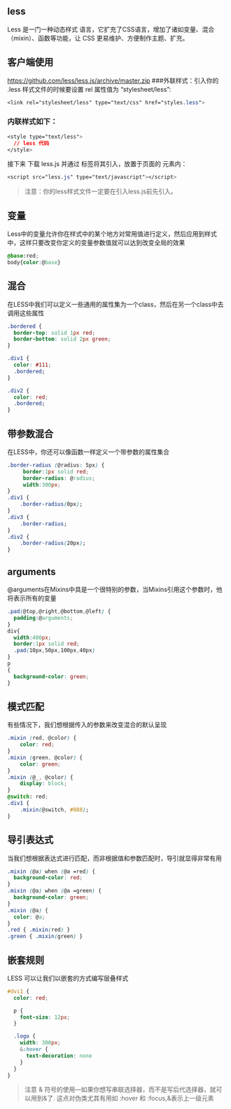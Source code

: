 ## less
Less 是一门一种<span class="text-danger">动态</span>样式 语言，它扩充了CSS语言，增加了诸如<span class="text-danger">变量</span>、<span class="text-danger">混合（mixin）</span>、<span class="text-danger">函数</span>等功能，让 CSS 更易维护、方便制作主题、扩充。

## 客户端使用
https://github.com/less/less.js/archive/master.zip
###外联样式：引入你的 .less 样式文件的时候要设置 rel 属性值为 “stylesheet/less”:
```css
<link rel="stylesheet/less" type="text/css" href="styles.less">
```

### 内联样式如下：
```css
<style type="text/less">
  // less 代码
</style>
```
接下来 下载 less.js 并通过 <script></script> 标签将其引入，放置于页面的 <head> 元素内：
```css
<script src="less.js" type="text/javascript"></script>
```
> 注意：你的less样式文件一定要在引入less.js前先引入。


## 变量
Less中的变量允许你在样式中的某个地方对常用值进行定义，然后应用到样式中，这样只要改变你定义的变量参数值就可以达到改变全局的效果
```css
@base:red;
body{color:@base}
```

## 混合
在LESS中我们可以定义一些通用的属性集为一个class，然后在另一个class中去调用这些属性
```css
.bordered {
  border-top: solid 1px red;
  border-bottom: solid 2px green;
}

.div1 {
  color: #111;
  .bordered;
}

.div2 {
  color: red;
  .bordered;
}
```

## 带参数混合
在LESS中，你还可以像函数一样定义一个带参数的属性集合
```css
.border-radius (@radius: 5px) {
     border:1px solid red;
     border-radius: @radius;
     width:300px;
}
.div1 {
    .border-radius(0px);
}
.div3 {
    .border-radius;
}
.div2 {
    .border-radius(20px);
}
```

## arguments
@arguments在Mixins中具是一个很特别的参数，当Mixins引用这个参数时，他将表示所有的变量
```css
.pad(@top,@right,@bottom,@left) {
  padding:@arguments;
}
div{
  width:400px;
  border:1px solid red;
  .pad(10px,50px,100px,40px)
}
p
{
  background-color: green;
}
```

## 模式匹配
有些情况下，我们想根据传入的参数来改变混合的默认呈现
```css
.mixin (red, @color) {
    color: red;
}
.mixin (green, @color) {
    color: green;
}
.mixin (@_, @color) {
    display: block;
}
@switch: red;
.div1 {
    .mixin(@switch, #888);
}
```

## 导引表达式
当我们想根据表达式进行匹配，而非根据值和参数匹配时，导引就显得非常有用
```css
.mixin (@a) when (@a =red) {
  background-color: red;
}
.mixin (@a) when (@a =green) {
  background-color: green;
}
.mixin (@a) {
  color: @a;
}
.red { .mixin(red) }
.green { .mixin(green) }
```

## 嵌套规则
LESS 可以让我们以嵌套的方式编写层叠样式
```css
#dvi1 {
  color: red;

  p {
    font-size: 12px;
  }

  .logo {
    width: 300px;
    &:hover {
      text-decoration: none
    }
  }
}
```
>注意 & 符号的使用—如果你想写串联选择器，而不是写后代选择器，就可以用到&了. 这点对伪类尤其有用如 :hover 和 :focus,&表示上一级元素